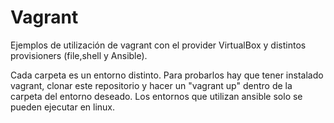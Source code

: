 # Vagrant
Ejemplos de utilización de vagrant con el provider VirtualBox y distintos provisioners (file,shell y Ansible).

Cada carpeta es un entorno distinto. Para probarlos hay que tener instalado vagrant, clonar este repositorio y hacer un "vagrant up" dentro de la carpeta del entorno deseado. Los entornos que utilizan ansible solo se pueden ejecutar en linux.
